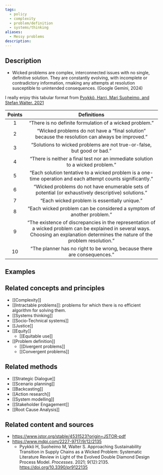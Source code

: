 ```yaml
---
tags:
  - policy
  - complexity
  - problem/definition
  - systems/thinking
aliases:
  - Messy problems
description:
---
```


## Description
- Wicked problems are complex, interconnected issues with no single, definitive solution. They are constantly evolving, with incomplete or contradictory information, rmaking any attempts at resolution susceptible to unintended consequences. (Google Gemini, 2024)

I really enjoy this tabular format from [Pyykkö, Harri, Mari Suoheimo, and Stefan Walter. 2021](https://www.mdpi.com/2227-9717/9/12/2135)

|Points|Definitions|
|:-:|:-:|
|1|“There is no definite formulation of a wicked problem.”|
|2|“Wicked problems do not have a “final solution” because the resolution can always be improved.”|
|3|“Solutions to wicked problems are not true-or-false, but good or bad.”|
|4|“There is neither a final test nor an immediate solution to a wicked problem.”|
|5|“Each solution tentative to a wicked problem is a one-time operation and each attempt counts significantly.”|
|6|“Wicked problems do not have enumerable sets of potential (or exhaustively descriptive) solutions.”|
|7|“Each wicked problem is essentially unique.”|
|8|“Each wicked problem can be considered a symptom of another problem.”|
|9|“The existence of discrepancies in the representation of a wicked problem can be explained in several ways. Choosing an explanation determines the nature of the problem resolution.”|
|10|“The planner has no right to be wrong, because there are consequences.”|

## Examples 



## Related concepts and principles
- [[Complexity]]
- [[Intractable problems]]: problems for which there is no efficient algorithm for solving them.
- [[Systems thinking]]
- [[Socio-Technical systems]]
- [[Justice]]
- [[Equity]]
	- [[Equitable use]]
- [[Problem definition]]
	- [[Divergent problems]]
	- [[Convergent problems]]

## Related methods
- [[Strategic Dialogue]]
- [[Scenario planning]]
- [[Backcasting]]
- [[Action research]]
- [[System modelling]]  
- [[Stakeholder Engagement]] 
- [[Root Cause Analysis]]


## Related content and sources
- https://www.jstor.org/stable/4531523?origin=JSTOR-pdf
- https://www.mdpi.com/2227-9717/9/12/2135
	- Pyykkö H, Suoheimo M, Walter S. Approaching Sustainability Transition in Supply Chains as a Wicked Problem: Systematic Literature Review in Light of the Evolved Double Diamond Design Process Model. _Processes_. 2021; 9(12):2135. https://doi.org/10.3390/pr9122135